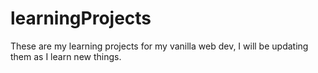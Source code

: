 # learningProjects
These are my learning projects for my vanilla web dev, I will be updating them as I learn new things.

